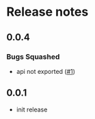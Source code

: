 # Release notes

<!-- do not remove -->

## 0.0.4

### Bugs Squashed

- api not exported ([#1](https://github.com/fastai/fastkaggle/issues/1))


## 0.0.1

- init release

